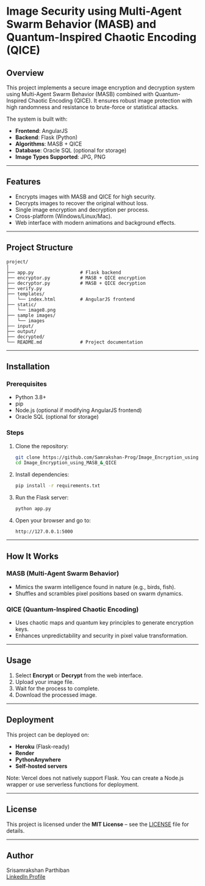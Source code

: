 # Image Security using Multi-Agent Swarm Behavior (MASB) and Quantum-Inspired Chaotic Encoding (QICE)

## Overview
This project implements a secure image encryption and decryption system using Multi-Agent Swarm Behavior (MASB) combined with Quantum-Inspired Chaotic Encoding (QICE). It ensures robust image protection with high randomness and resistance to brute-force or statistical attacks.

The system is built with:
- **Frontend**: AngularJS
- **Backend**: Flask (Python)
- **Algorithms**: MASB + QICE
- **Database**: Oracle SQL (optional for storage)
- **Image Types Supported**: JPG, PNG

---

## Features
- Encrypts images with MASB and QICE for high security.
- Decrypts images to recover the original without loss.
- Single image encryption and decryption per process.
- Cross-platform (Windows/Linux/Mac).
- Web interface with modern animations and background effects.

---

## Project Structure
```
project/
│
├── app.py                 # Flask backend
├── encryptor.py           # MASB + QICE encryption
├── decryptor.py           # MASB + QICE decryption
├── verify.py 
├── templates/
│   └── index.html         # AngularJS frontend
├── static/
│   └── image8.png
├── sample images/
│   └── images
├── input/
├── output/
├── decrypted/
└── README.md              # Project documentation
```

---

## Installation

### Prerequisites
- Python 3.8+
- pip
- Node.js (optional if modifying AngularJS frontend)
- Oracle SQL (optional for storage)

### Steps
1. Clone the repository:
   ```bash
   git clone https://github.com/Samrakshan-Prog/Image_Encryption_using_MASB_&_QICE.git
   cd Image_Encryption_using_MASB_&_QICE
   ```

2. Install dependencies:
   ```bash
   pip install -r requirements.txt
   ```

3. Run the Flask server:
   ```bash
   python app.py
   ```

4. Open your browser and go to:
   ```
   http://127.0.0.1:5000
   ```

---

## How It Works
### MASB (Multi-Agent Swarm Behavior)
- Mimics the swarm intelligence found in nature (e.g., birds, fish).
- Shuffles and scrambles pixel positions based on swarm dynamics.

### QICE (Quantum-Inspired Chaotic Encoding)
- Uses chaotic maps and quantum key principles to generate encryption keys.
- Enhances unpredictability and security in pixel value transformation.

---

## Usage
1. Select **Encrypt** or **Decrypt** from the web interface.
2. Upload your image file.
3. Wait for the process to complete.
4. Download the processed image.

---

## Deployment
This project can be deployed on:
- **Heroku** (Flask-ready)
- **Render**
- **PythonAnywhere**
- **Self-hosted servers**

Note: Vercel does not natively support Flask. You can create a Node.js wrapper or use serverless functions for deployment.

---

## License
This project is licensed under the **MIT License** – see the [LICENSE](LICENSE) file for details.

---

## Author
Srisamrakshan Parthiban  
[LinkedIn Profile](www.linkedin.com/in/srisamrakshan)
